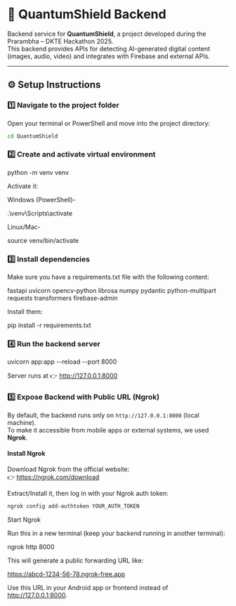 # 🔐 QuantumShield Backend

Backend service for **QuantumShield**, a project developed during the Prarambha – DKTE Hackathon 2025.  
This backend provides APIs for detecting AI-generated digital content (images, audio, video) and integrates with Firebase and external APIs.

---

## ⚙️ Setup Instructions

### 1️⃣ Navigate to the project folder
Open your terminal or PowerShell and move into the project directory:
```bash
cd QuantumShield
```
### 2️⃣ Create and activate virtual environment
python -m venv venv

Activate it:

Windows (PowerShell)-

.\venv\Scripts\activate

Linux/Mac-

source venv/bin/activate

### 3️⃣ Install dependencies

Make sure you have a requirements.txt file with the following content:

fastapi
uvicorn
opencv-python
librosa
numpy
pydantic
python-multipart
requests
transformers
firebase-admin


Install them:

pip install -r requirements.txt

### 4️⃣ Run the backend server
uvicorn app:app --reload --port 8000


Server runs at 👉 http://127.0.0.1:8000

### 5️⃣ Expose Backend with Public URL (Ngrok)

By default, the backend runs only on `http://127.0.0.1:8000` (local machine).  
To make it accessible from mobile apps or external systems, we used **Ngrok**.

#### Install Ngrok
Download Ngrok from the official website:  
👉 https://ngrok.com/download

Extract/Install it, then log in with your Ngrok auth token:
```bash
ngrok config add-authtoken YOUR_AUTH_TOKEN
```
Start Ngrok

Run this in a new terminal (keep your backend running in another terminal):

ngrok http 8000


This will generate a public forwarding URL like:

https://abcd-1234-56-78.ngrok-free.app


Use this URL in your Android app or frontend instead of http://127.0.0.1:8000.

